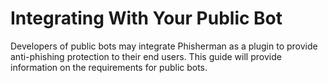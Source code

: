 # Integrating With Your Public Bot

Developers of public bots may integrate Phisherman as a plugin to provide anti-phishing protection to their end users. This guide will provide information on the requirements for public bots.
